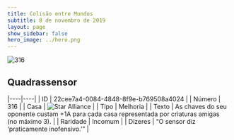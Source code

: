 ```yaml
---
title: Colisão entre Mundos
subtitle: 8 de novembro de 2019
layout: page
show_sidebar: false
hero_image: ../hero.png
---
```


![316](https://cdn.keyforgegame.com/media/card_front/pt/452_316_J9HR72CQXP2P_pt.png)

## Quadrassensor

|----|----|
| ID | 22cee7a4-0084-4848-8f9e-b769508a4024 |
| Número | 316 |
| Casa | ![Star Alliance](https://archonarcana.com/images/thumb/7/7d/Star_Alliance.png/22px-Star_Alliance.png "Aliança Estelar") |
| Tipo | Melhoria |
| Texto | As chaves do seu oponente custam +1A para cada casa representada por criaturas amigas (no máximo 3). |
| Raridade | Incomum |
| Dizeres | “O sensor diz ‘praticamente inofensivo.’” |
